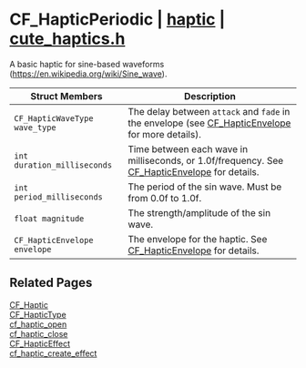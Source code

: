 # CF_HapticPeriodic | [haptic](https://github.com/RandyGaul/cute_framework/blob/master/docs/haptic_readme.md) | [cute_haptics.h](https://github.com/RandyGaul/cute_framework/blob/master/include/cute_haptics.h)

A basic haptic for sine-based waveforms (https://en.wikipedia.org/wiki/Sine_wave).

Struct Members | Description
--- | ---
`CF_HapticWaveType wave_type` | The delay between `attack` and `fade` in the envelope (see [CF_HapticEnvelope](https://github.com/RandyGaul/cute_framework/blob/master/docs/haptic/cf_hapticenvelope.md) for more details).
`int duration_milliseconds` | Time between each wave in milliseconds, or 1.0f/frequency. See [CF_HapticEnvelope](https://github.com/RandyGaul/cute_framework/blob/master/docs/haptic/cf_hapticenvelope.md) for details.
`int period_milliseconds` | The period of the sin wave. Must be from 0.0f to 1.0f.
`float magnitude` | The strength/amplitude of the sin wave.
`CF_HapticEnvelope envelope` | The envelope for the haptic. See [CF_HapticEnvelope](https://github.com/RandyGaul/cute_framework/blob/master/docs/haptic/cf_hapticenvelope.md) for details.

## Related Pages

[CF_Haptic](https://github.com/RandyGaul/cute_framework/blob/master/docs/haptic/cf_haptic.md)  
[CF_HapticType](https://github.com/RandyGaul/cute_framework/blob/master/docs/haptic/cf_haptictype.md)  
[cf_haptic_open](https://github.com/RandyGaul/cute_framework/blob/master/docs/haptic/cf_haptic_open.md)  
[cf_haptic_close](https://github.com/RandyGaul/cute_framework/blob/master/docs/haptic/cf_haptic_close.md)  
[CF_HapticEffect](https://github.com/RandyGaul/cute_framework/blob/master/docs/haptic/cf_hapticeffect.md)  
[cf_haptic_create_effect](https://github.com/RandyGaul/cute_framework/blob/master/docs/haptic/cf_haptic_create_effect.md)  
